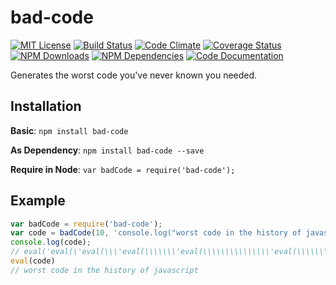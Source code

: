 # bad-code

[![MIT License](https://img.shields.io/badge/license-MIT-blue.svg)](http://opensource.org/licenses/MIT)
[![Build Status](https://api.travis-ci.org/dodekeract/bad-code.svg)](https://travis-ci.org/dodekeract/bad-code/)
[![Code Climate](https://codeclimate.com/github/dodekeract/bad-code/badges/gpa.svg)](https://codeclimate.com/github/dodekeract/bad-code)
[![Coverage Status](https://coveralls.io/repos/dodekeract/bad-code/badge.svg)](https://coveralls.io/github/dodekeract/bad-code)
[![NPM Downloads](https://img.shields.io/npm/dm/bad-code.svg)](https://npmjs.com/package/bad-code)
[![NPM Dependencies](https://david-dm.org/dodekeract/bad-code.svg)](https://david-dm.org/dodekeract/bad-code)
[![Code Documentation](https://inch-ci.org/github/dodekeract/bad-code.svg)](https://inch-ci.org/github/dodekeract/bad-code)

Generates the worst code you've never known you needed.

## Installation
**Basic**: ````npm install bad-code````

**As Dependency**: ````npm install bad-code --save````

**Require in Node**: ````var badCode = require('bad-code');````

## Example
````javascript
var badCode = require('bad-code');
var code = badCode(10, 'console.log("worst code in the history of javascript")');
console.log(code);
// eval('eval(\'eval(\\\'eval(\\\\\\\'eval(\\\\\\\\\\\\\\\'eval(\\\\\\\\\\\\\\\\\\\\\\\\\\\\\\\'eval(\\\\\\\\\\\\\\\\\\\\\\\\\\\\\\\\\\\\\\\\\\\\\\\\\\\\\\\\\\\\\\\'eval(\\\\\\\\\\\\\\\\\\\\\\\\\\\\\\\\\\\\\\\\\\\\\\\\\\\\\\\\\\\\\\\\\\\\\\\\\\\\\\\\\\\\\\\\\\\\\\\\\\\\\\\\\\\\\\\\\\\\\\\\\\\\\\'eval(\\\\\\\\\\\\\\\\\\\\\\\\\\\\\\\\\\\\\\\\\\\\\\\\\\\\\\\\\\\\\\\\\\\\\\\\\\\\\\\\\\\\\\\\\\\\\\\\\\\\\\\\\\\\\\\\\\\\\\\\\\\\\\\\\\\\\\\\\\\\\\\\\\\\\\\\\\\\\\\\\\\\\\\\\\\\\\\\\\\\\\\\\\\\\\\\\\\\\\\\\\\\\\\\\\\\\\\\\\\\\\\\\\\\\\\\\\\\\\\\\\\\\\\\\\\\\\'eval(\\\\\\\\\\\\\\\\\\\\\\\\\\\\\\\\\\\\\\\\\\\\\\\\\\\\\\\\\\\\\\\\\\\\\\\\\\\\\\\\\\\\\\\\\\\\\\\\\\\\\\\\\\\\\\\\\\\\\\\\\\\\\\\\\\\\\\\\\\\\\\\\\\\\\\\\\\\\\\\\\\\\\\\\\\\\\\\\\\\\\\\\\\\\\\\\\\\\\\\\\\\\\\\\\\\\\\\\\\\\\\\\\\\\\\\\\\\\\\\\\\\\\\\\\\\\\\\\\\\\\\\\\\\\\\\\\\\\\\\\\\\\\\\\\\\\\\\\\\\\\\\\\\\\\\\\\\\\\\\\\\\\\\\\\\\\\\\\\\\\\\\\\\\\\\\\\\\\\\\\\\\\\\\\\\\\\\\\\\\\\\\\\\\\\\\\\\\\\\\\\\\\\\\\\\\\\\\\\\\\\\\\\\\\\\\\\\\\\\\\\\\\\\\\\\\\\\\\\\\\\\\\\\\\\\\\\\\\\\\\\\\\\\\\\\\\\\\\\\\\\\\\\\\\'console.log("worst code in the history ofjavascript")\\\\\\\\\\\\\\\\\\\\\\\\\\\\\\\\\\\\\\\\\\\\\\\\\\\\\\\\\\\\\\\\\\\\\\\\\\\\\\\\\\\\\\\\\\\\\\\\\\\\\\\\\\\\\\\\\\\\\\\\\\\\\\\\\\\\\\\\\\\\\\\\\\\\\\\\\\\\\\\\\\\\\\\\\\\\\\\\\\\\\\\\\\\\\\\\\\\\\\\\\\\\\\\\\\\\\\\\\\\\\\\\\\\\\\\\\\\\\\\\\\\\\\\\\\\\\\\\\\\\\\\\\\\\\\\\\\\\\\\\\\\\\\\\\\\\\\\\\\\\\\\\\\\\\\\\\\\\\\\\\\\\\\\\\\\\\\\\\\\\\\\\\\\\\\\\\\\\\\\\\\\\\\\\\\\\\\\\\\\\\\\\\\\\\\\\\\\\\\\\\\\\\\\\\\\\\\\\\\\\\\\\\\\\\\\\\\\\\\\\\\\\\\\\\\\\\\\\\\\\\\\\\\\\\\\\\\\\\\\\\\\\\\\\\\\\\\\\\\\\\\\\\\\\\')\\\\\\\\\\\\\\\\\\\\\\\\\\\\\\\\\\\\\\\\\\\\\\\\\\\\\\\\\\\\\\\\\\\\\\\\\\\\\\\\\\\\\\\\\\\\\\\\\\\\\\\\\\\\\\\\\\\\\\\\\\\\\\\\\\\\\\\\\\\\\\\\\\\\\\\\\\\\\\\\\\\\\\\\\\\\\\\\\\\\\\\\\\\\\\\\\\\\\\\\\\\\\\\\\\\\\\\\\\\\\\\\\\\\\\\\\\\\\\\\\\\\\\\\\\\\\\')\\\\\\\\\\\\\\\\\\\\\\\\\\\\\\\\\\\\\\\\\\\\\\\\\\\\\\\\\\\\\\\\\\\\\\\\\\\\\\\\\\\\\\\\\\\\\\\\\\\\\\\\\\\\\\\\\\\\\\\\\\\\\\')\\\\\\\\\\\\\\\\\\\\\\\\\\\\\\\\\\\\\\\\\\\\\\\\\\\\\\\\\\\\\\\')\\\\\\\\\\\\\\\\\\\\\\\\\\\\\\\')\\\\\\\\\\\\\\\')\\\\\\\')\\\')\')')
eval(code)
// worst code in the history of javascript
````
